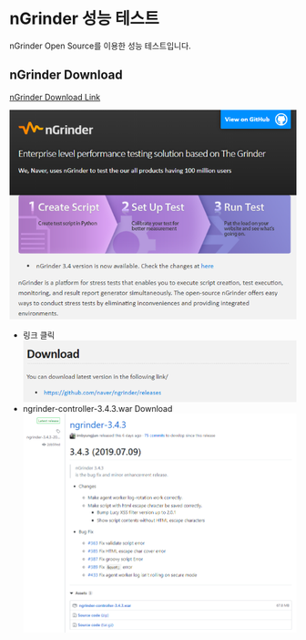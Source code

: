 # nGrinder 성능 테스트

nGrinder Open Source를 이용한 성능 테스트입니다.

## nGrinder Download
 [nGrinder Download Link](https://naver.github.io/ngrinder/)<br>

![ngrinder_link](../image/ngrinder_link.png)
- 링크 클릭
![ngrinder_download_open](../image/ngrinder_download_open.png)
- ngrinder-controller-3.4.3.war Download
![ngrinder_download](../image/ngrinder_download.png)